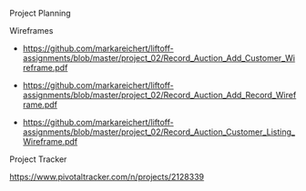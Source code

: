 Project Planning

Wireframes

* https://github.com/markareichert/liftoff-assignments/blob/master/project_02/Record_Auction_Add_Customer_Wireframe.pdf

* https://github.com/markareichert/liftoff-assignments/blob/master/project_02/Record_Auction_Add_Record_Wireframe.pdf

* https://github.com/markareichert/liftoff-assignments/blob/master/project_02/Record_Auction_Customer_Listing_Wireframe.pdf

Project Tracker

https://www.pivotaltracker.com/n/projects/2128339